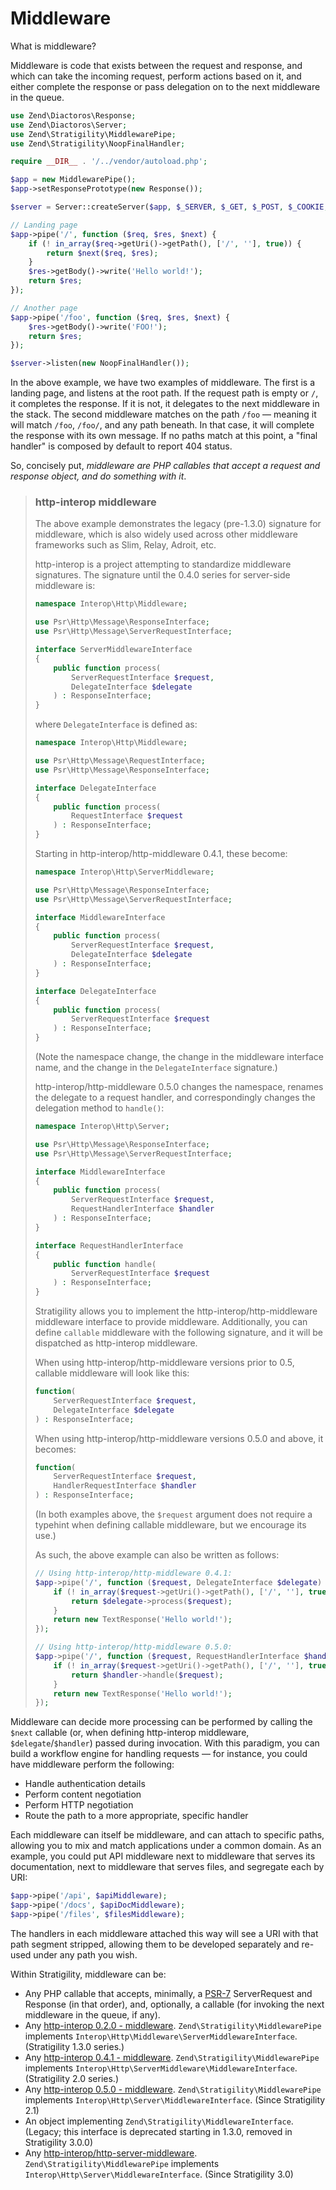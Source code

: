 # Middleware

What is middleware?

Middleware is code that exists between the request and response, and which can
take the incoming request, perform actions based on it, and either complete the
response or pass delegation on to the next middleware in the queue.

```php
use Zend\Diactoros\Response;
use Zend\Diactoros\Server;
use Zend\Stratigility\MiddlewarePipe;
use Zend\Stratigility\NoopFinalHandler;

require __DIR__ . '/../vendor/autoload.php';

$app = new MiddlewarePipe();
$app->setResponsePrototype(new Response());

$server = Server::createServer($app, $_SERVER, $_GET, $_POST, $_COOKIE, $_FILES);

// Landing page
$app->pipe('/', function ($req, $res, $next) {
    if (! in_array($req->getUri()->getPath(), ['/', ''], true)) {
        return $next($req, $res);
    }
    $res->getBody()->write('Hello world!');
    return $res;
});

// Another page
$app->pipe('/foo', function ($req, $res, $next) {
    $res->getBody()->write('FOO!');
    return $res;
});

$server->listen(new NoopFinalHandler());
```

In the above example, we have two examples of middleware. The first is a
landing page, and listens at the root path. If the request path is empty or
`/`, it completes the response. If it is not, it delegates to the next
middleware in the stack. The second middleware matches on the path `/foo`
&mdash; meaning it will match `/foo`, `/foo/`, and any path beneath. In that
case, it will complete the response with its own message. If no paths match at
this point, a "final handler" is composed by default to report 404 status.

So, concisely put, _middleware are PHP callables that accept a request and
response object, and do something with it_.

> ### http-interop middleware
>
> The above example demonstrates the legacy (pre-1.3.0) signature for
> middleware, which is also widely used across other middleware frameworks
> such as Slim, Relay, Adroit, etc.
>
> http-interop is a project attempting to standardize middleware signatures.
> The signature until the 0.4.0 series for server-side middleware is:
>
> ```php
> namespace Interop\Http\Middleware;
>
> use Psr\Http\Message\ResponseInterface;
> use Psr\Http\Message\ServerRequestInterface;
>
> interface ServerMiddlewareInterface
> {
>     public function process(
>         ServerRequestInterface $request,
>         DelegateInterface $delegate
>     ) : ResponseInterface;
> }
> ```
>
> where `DelegateInterface` is defined as:
>
> ```php
> namespace Interop\Http\Middleware;
>
> use Psr\Http\Message\RequestInterface;
> use Psr\Http\Message\ResponseInterface;
>
> interface DelegateInterface
> {
>     public function process(
>         RequestInterface $request
>     ) : ResponseInterface;
> }
> ```
>
> Starting in http-interop/http-middleware 0.4.1, these become:
>
> ```php
> namespace Interop\Http\ServerMiddleware;
>
> use Psr\Http\Message\ResponseInterface;
> use Psr\Http\Message\ServerRequestInterface;
>
> interface MiddlewareInterface
> {
>     public function process(
>         ServerRequestInterface $request,
>         DelegateInterface $delegate
>     ) : ResponseInterface;
> }
>
> interface DelegateInterface
> {
>     public function process(
>         ServerRequestInterface $request
>     ) : ResponseInterface;
> }
> ```
>
> (Note the namespace change, the change in the middleware interface name, and
> the change in the `DelegateInterface` signature.)
>
> http-interop/http-middleware 0.5.0 changes the namespace, renames the delegate
> to a request handler, and correspondingly changes the delegation method to
> `handle()`:
>
> ```php
> namespace Interop\Http\Server;
>
> use Psr\Http\Message\ResponseInterface;
> use Psr\Http\Message\ServerRequestInterface;
>
> interface MiddlewareInterface
> {
>     public function process(
>         ServerRequestInterface $request,
>         RequestHandlerInterface $handler
>     ) : ResponseInterface;
> }
>
> interface RequestHandlerInterface
> {
>     public function handle(
>         ServerRequestInterface $request
>     ) : ResponseInterface;
> }
> ```
>
> Stratigility allows you to implement the http-interop/http-middleware
> middleware interface to provide middleware.  Additionally, you can define
> `callable` middleware with the following signature, and it will be dispatched
> as http-interop middleware.
>
> When using http-interop/http-middleware versions prior to 0.5, callable
> middleware will look like this:
>
> ```php
> function(
>     ServerRequestInterface $request,
>     DelegateInterface $delegate
> ) : ResponseInterface;
> ```
>
> When using http-interop/http-middleware versions 0.5.0 and above, it becomes:
>
> ```php
> function(
>     ServerRequestInterface $request,
>     HandlerRequestInterface $handler
> ) : ResponseInterface;
> ```
>
> (In both examples above, the `$request` argument does not require a typehint
> when defining callable middleware, but we encourage its use.)
>
> As such, the above example can also be written as follows:
>
> ```php
> // Using http-interop/http-middleware 0.4.1:
> $app->pipe('/', function ($request, DelegateInterface $delegate) {
>     if (! in_array($request->getUri()->getPath(), ['/', ''], true)) {
>         return $delegate->process($request);
>     }
>     return new TextResponse('Hello world!');
> });
>
> // Using http-interop/http-middleware 0.5.0:
> $app->pipe('/', function ($request, RequestHandlerInterface $handler) {
>     if (! in_array($request->getUri()->getPath(), ['/', ''], true)) {
>         return $handler->handle($request);
>     }
>     return new TextResponse('Hello world!');
> });
> ```

Middleware can decide more processing can be performed by calling the `$next`
callable (or, when defining http-interop middleware, `$delegate`/`$handler`)
passed during invocation. With this paradigm, you can build a workflow engine
for handling requests &mdash; for instance, you could have middleware perform
the following:

- Handle authentication details
- Perform content negotiation
- Perform HTTP negotiation
- Route the path to a more appropriate, specific handler

Each middleware can itself be middleware, and can attach to specific paths,
allowing you to mix and match applications under a common domain. As an
example, you could put API middleware next to middleware that serves its
documentation, next to middleware that serves files, and segregate each by URI:

```php
$app->pipe('/api', $apiMiddleware);
$app->pipe('/docs', $apiDocMiddleware);
$app->pipe('/files', $filesMiddleware);
```

The handlers in each middleware attached this way will see a URI with that path
segment stripped, allowing them to be developed separately and re-used under
any path you wish.

Within Stratigility, middleware can be:

- Any PHP callable that accepts, minimally, a
  [PSR-7](https://github.com/php-fig/fig-standards/blob/master/accepted/PSR-7-http-message.md)
  ServerRequest and Response (in that order), and, optionally, a callable (for
  invoking the next middleware in the queue, if any).
- Any [http-interop 0.2.0 - middleware](https://github.com/http-interop/http-middleware/tree/0.2.0).
  `Zend\Stratigility\MiddlewarePipe` implements
  `Interop\Http\Middleware\ServerMiddlewareInterface`. (Stratigility 1.3.0 series.)
- Any [http-interop 0.4.1 - middleware](https://github.com/http-interop/http-middleware/tree/0.4.1).
  `Zend\Stratigility\MiddlewarePipe` implements
  `Interop\Http\ServerMiddleware\MiddlewareInterface`. (Stratigility 2.0 series.)
- Any [http-interop 0.5.0 - middleware](https://github.com/http-interop/http-middleware/tree/0.5.0).
  `Zend\Stratigility\MiddlewarePipe` implements
  `Interop\Http\Server\MiddlewareInterface`. (Since Stratigility 2.1)
- An object implementing `Zend\Stratigility\MiddlewareInterface`.
  (Legacy; this interface is deprecated starting in 1.3.0, removed in Stratigility 3.0.0)
- Any [http-interop/http-server-middleware](https://github.com/http-interop/http-server-middleware).
  `Zend\Stratigility\MiddlewarePipe` implements
  `Interop\Http\Server\MiddlewareInterface`. (Since Stratigility 3.0)

